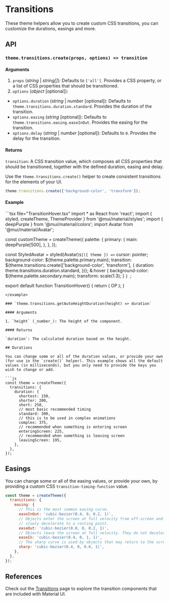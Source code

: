 # Transitions

These theme helpers allow you to create custom CSS transitions, you can customize the durations, easings and more.

## API

### `theme.transitions.create(props, options) => transition`

#### Arguments

1. `props` (_string_ | _string[]_): Defaults to `['all']`. Provides a CSS property, or a list of CSS properties that should be transitioned.
2. `options` (_object_ [optional]):

- `options.duration` (_string_ | _number_ [optional]): Defaults to `theme.transitions.duration.standard`. Provides the duration of the transition.
- `options.easing` (_string_ [optional]): Defaults to `theme.transitions.easing.easeInOut`. Provides the easing for the transition.
- `options.delay` (_string_ | _number_ [optional]): Defaults to `0`. Provides the delay for the transition.

#### Returns

`transition`: A CSS transition value, which composes all CSS properties that should be transitioned, together with the defined duration, easing and delay.

Use the <code>theme.transitions.create()</code> helper to create consistent transitions for the elements of your UI.</p>

```js
theme.transitions.create(['background-color', 'transform']);
```

#### Example

<example name="TransitionHover">
```tsx file="TransitionHover.tsx"
import * as React from 'react';
import { styled, createTheme, ThemeProvider } from '@mui/material/styles';
import { deepPurple } from '@mui/material/colors';
import Avatar from '@mui/material/Avatar';

const customTheme = createTheme({
  palette: {
    primary: {
      main: deepPurple[500],
    },
  },
});

const StyledAvatar = styled(Avatar)`
  ${({ theme }) => `
  cursor: pointer;
  background-color: ${theme.palette.primary.main};
  transition: ${theme.transitions.create(['background-color', 'transform'], {
    duration: theme.transitions.duration.standard,
  })};
  &:hover {
    background-color: ${theme.palette.secondary.main};
    transform: scale(1.3);
  }
  `}
`;

export default function TransitionHover() {
  return (
    <ThemeProvider theme={customTheme}>
      <StyledAvatar>OP</StyledAvatar>
    </ThemeProvider>
  );
}
```
</example>

### `theme.transitions.getAutoHeightDuration(height) => duration`

#### Arguments

1. `height` (_number_): The height of the component.

#### Returns

`duration`: The calculated duration based on the height.

## Durations

You can change some or all of the duration values, or provide your own (for use in the `create()` helper). This example shows all the default values (in milliseconds), but you only need to provide the keys you wish to change or add.

```js
const theme = createTheme({
  transitions: {
    duration: {
      shortest: 150,
      shorter: 200,
      short: 250,
      // most basic recommended timing
      standard: 300,
      // this is to be used in complex animations
      complex: 375,
      // recommended when something is entering screen
      enteringScreen: 225,
      // recommended when something is leaving screen
      leavingScreen: 195,
    },
  },
});
```

## Easings

You can change some or all of the easing values, or provide your own, by providing a custom CSS <code>transition-timing-function</code> value.

```js
const theme = createTheme({
  transitions: {
    easing: {
      // This is the most common easing curve.
      easeInOut: 'cubic-bezier(0.4, 0, 0.2, 1)',
      // Objects enter the screen at full velocity from off-screen and
      // slowly decelerate to a resting point.
      easeOut: 'cubic-bezier(0.0, 0, 0.2, 1)',
      // Objects leave the screen at full velocity. They do not decelerate when off-screen.
      easeIn: 'cubic-bezier(0.4, 0, 1, 1)',
      // The sharp curve is used by objects that may return to the screen at any time.
      sharp: 'cubic-bezier(0.4, 0, 0.6, 1)',
    },
  },
});
```

## References

Check out the [Transitions](https://mui.com/material-ui/transitions/) page to explore the transition components that are included with Material UI.